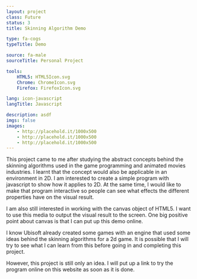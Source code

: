 ```yaml
---
layout: project
class: Future
status: 3
title: Skinning Algorithm Demo

type: fa-cogs
typeTitle: Demo

source: fa-male
sourceTitle: Personal Project

tools:
    HTML5: HTML5Icon.svg
    Chrome: ChromeIcon.svg
    Firefox: FirefoxIcon.svg

lang: icon-javascript
langTitle: Javascript

description: asdf
imgs: false
images: 
    - http://placehold.it/1000x500
    - http://placehold.it/1000x500
    - http://placehold.it/1000x500
---
```


This project came to me after studying the abstract concepts behind the skinning algorithms used in the game programming and animated movies industries. I learnt that the concept would also be applicable in an environment in 2D. I am interested to create a simple program with javascript to show how it applies to 2D. At the same time, I would like to make that program interactive so people can see what effects the different properties have on the visual result.

I am also still interested in working with the canvas object of HTML5. I want to use this media to output the visual result to the screen. One big positive point about canvas is that I can put up this demo online.

I know Ubisoft already created some games with an engine that used some ideas behind the skinning algorithms for a 2d game. It is possible that I will try to see what I can learn from this before going in and completing this project.

However, this project is still only an idea. I will put up a link to try the program online on this website as soon as it is done.
